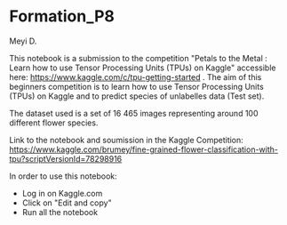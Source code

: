 # Formation_P8

Meyi D.

This notebook is a submission to the competition "Petals to the Metal : Learn how to use Tensor Processing Units (TPUs) on Kaggle" accessible here: 
https://www.kaggle.com/c/tpu-getting-started . The aim of this beginners competition is to learn how to use Tensor Processing Units (TPUs) on Kaggle and to predict species of unlabelles data (Test set). 

The dataset used is a set of 16 465 images representing around 100 different flower species.

Link to the notebook and soumission in the Kaggle Competition: https://www.kaggle.com/brumey/fine-grained-flower-classification-with-tpu?scriptVersionId=78298916

In order to use this notebook:
- Log in on Kaggle.com
- Click on "Edit and copy"
- Run all the notebook




